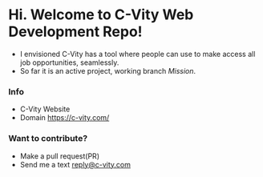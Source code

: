 # Hi. Welcome to C-Vity Web Development Repo!
- I envisioned C-Vity has a tool where people can use to make access all job opportunities, seamlessly.
- So far it is an active project, working branch _Mission_.

### Info
 - C-Vity Website
 - Domain https://c-vity.com/ 

### Want to contribute?
- Make a pull request(PR)
- Send me a text reply@c-vity.com
